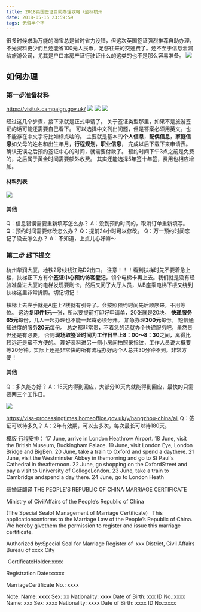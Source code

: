 ```yaml
---
title: 2018英国签证自助办理攻略（坐标杭州
date: 2018-05-15 23:59:59
tags: 无留半个字
---
```

很多时候求助万能的淘宝总是省时省力没错，但这次英国签证强烈推荐自助办理，不光资料更少而且还能省100元人民币，足够往来的交通费了。还不至于信息泄漏给旅游公司，尤其是户口本房产证行驶证什么的这类的也不是那么容易准备。
<img src="/blog/images/blog/2018/05150.png" class="full-img">

## 如何办理
### 第一步准备材料
https://visituk.campaign.gov.uk/
<img src="https://cdn.yuque.com/lark/0/2018/png/7833/1526300977513-494ba8fc-0c96-457d-b3e5-b5e571e0d62a.png" class="full-img">
<img src="https://cdn.yuque.com/lark/0/2018/png/7833/1526301019993-d59032e5-3f24-462f-a682-46ec771ee31f.png" class="full-img">
<img src="https://cdn.yuque.com/lark/0/2018/png/7833/1526300940456-49c9ced3-93e0-4766-baaf-63cce5d27668.png" class="full-img">

经过这几个步骤，接下来就是正式申请了。
关于签证类型那里，如果不是旅游签证的话可能还需要自己看下。
可以选择中文列出问题，但是答案必须用英文。也不能存在中文字符比如标点啥的。
主要就是基本的**个人信息**，**配偶信息**，**家庭信息**如父母的姓名和出生年月，**行程规划**，**职业信息**，
完成以后下载下来申请表。确认无误之后预约签证中心的时间，就需要付款了。
预约时间下午3点之前是免费的，之后属于黄金时间需要额外收费。
其实还能选择5年签十年签，费用也相应增加。

#### 材料列表
<img src="/blog/images/blog/2018/05151.png" class="full-img">

#### 其他
Q：信息错误需要重新填写怎么办？
A：没到预约时间的，取消订单重新填写。
Q：预约时间需要修改怎么办？
Q：提前24小时可以修改。
Q：万一预约时间忘记了没去怎么办？
A：不知道，上点儿心好嘛～

### 第二步 线下提交
杭州华润大厦，地铁2号线钱江路D2出口。
注意！！！看到扶梯时先不要着急上楼，扶梯正下方有个**签证中心预约访客登记**，领个电梯卡再上去。我们就是没有经验准备进大厦的电梯发现要刷卡，然后又问了大厅人员，从B座乘电梯下楼又绕到扶梯这里非常折腾。切记切记！

扶梯上去左手就是A座上7楼就有引导了。会按照预约时间先后顺序来，不用等位。
这边**复印件1元**一张，所以要提前打印好申请单，20张就是20块。
**快递服务65元**每份，几人一起办理也不能一起寄必须分开。
加急办理**300元**每份。
短信通知进度的服务**20元**每份。
总之都非常贵，不着急的话就办个快递服务吧，虽然贵但还是有必要。
否则**现场取签证时间为工作日早上8：00～8：30**之间，离得比较远还是蛮不方便的。
理好资料进另一侧小房间拍照录指纹，工作人员说大概要等20分钟。实际上还是非常快的所有流程办好两个人总共30分钟不到。非常方便！

#### 其他
Q：多久能办好？
A：15天内得到回应，大部分10天内就能得到回应，最快的只需要两三个工作日。

<img src="https://cdn.yuque.com/yuque/0/2018/png/124911/1526736064028-a677ec02-af06-4bb6-9fb2-1cf9a579c588.png" class="full-img">


https://visa-processingtimes.homeoffice.gov.uk/y/hangzhou-china/all
Q：签证可以待多久？
A：2年有效期，可以去多次，每次最长可以待180天。

模版
行程安排：
17 June, arrive in London Heathrow Airport.
18 June, visit the British Museum, Buckingham Palace.
19 June, visit London Eye, London Bridge and BigBen.
20 June, take a train to Oxford and spend a daythere.
21 June, visit the Westminster Abbey in themorning and go to St Paul's Cathedral in theafternoon.
22 June, go shopping on the OxfordStreet and pay a visit to University of CollegeLondon.
23 June, take a train to Cambridge andspend a day there.
24 June, go to London Heath

结婚证翻译
THE PEOPLE’S REPUBLIC OF CHINA
MARRIAGE CERTIFICATE

Ministry of CivilAffairs of the People’s Republic of China

(The Special Sealof Management of Marriage Certificate)
 
This applicationconforms to the Marriage Law of the People’s Republic of China. We hereby givethem the permission to register and issue this marriage certificate.

Authorized by:Special Seal for Marriage Register of  xxx District, Civil Affairs Bureau of xxxx City

 CertificateHolder:xxxx

Registration Date:xxxxx

MarriageCertificate No.: xxxx

Note:
Name: xxxx
Sex: xx
Nationality: xxxx
Date of Birth: xxx
ID No.:xxxx
 
 
 
Name: xxx
Sex: xxxx
Nationality: xxxx
Date of Birth: xxxx
ID No.:xxxx
 


